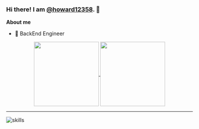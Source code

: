 ### Hi there! I am [@howard12358](https://github.com/howard12358). 👋

**About me**

- 💼 BackEnd Engineer

<p align="center">
  <a href="https://github.com/anuraghazra/github-readme-stats">
    <!--<img align="center" height="175" src="https://github-readme-stats.vercel.app/api?username=howard12358&show_icons=true&theme=tokyonight&include_all_commits=true" />-->
    <img align="center" height="175" src="https://github-readme-stats.vercel.app/api?username=howard12358&show_icons=true&theme=tokyonight" />
  </a>
  <a href="https://github.com/anuraghazra/github-readme-stats">
    <img align="center" height="175" src="https://github-readme-stats.vercel.app/api/top-langs/?username=howard12358&layout=compact&theme=tokyonight" />
  </a>
  <!--
  <br>
  <img src="http://github-readme-streak-stats.herokuapp.com?user=SheltonZhu&theme=dark" align="center" />
  -->
</p>

<hr>

![skills](https://skillicons.dev/icons?i=go,java,mysql,postgres,redis,elasticsearch,spring,rabbitmq,kafka,jenkins,js,html,css,vue,react,git,nginx,docker,k8s,linux,md,vim,bash,idea,webstorm,github)

<!--
<h2 align="center">Hey, folks! 👋</h2>

<h3 align="left">Technology stack:</h3>
<p align="left"> 
  <a href="https://www.java.com/" target="_blank" rel="noreferrer"> <img width="45px" src="https://www.vectorlogo.zone/logos/java/java-icon.svg" /> </a> 
  <a href="https://golang.google.cn" target="_blank" rel="noreferrer"> <img width="45px" src="https://www.vectorlogo.zone/logos/golang/golang-icon.svg" /> </a>
  <a href="https://www.mysql.com/" target="_blank" rel="noreferrer"> <img width="45px" src="https://www.vectorlogo.zone/logos/mysql/mysql-icon.svg" /> </a>
  <a href="https://www.postgresql.org/" target="_blank" rel="noreferrer"> <img width="45px" src="https://www.vectorlogo.zone/logos/postgresql/postgresql-icon.svg" /> </a>
  <a href="https://redis.io/" target="_blank" rel="noreferrer"> <img width="45px" src="https://www.vectorlogo.zone/logos/redis/redis-icon.svg" /> </a>
  <a href="https://www.elastic.co/" target="_blank" rel="noreferrer"> <img width="45px" src="https://www.vectorlogo.zone/logos/elastic/elastic-icon.svg" /> </a>
  <a href="https://www.elastic.co/kibana" target="_blank" rel="noreferrer"> <img width="45px" src="https://www.vectorlogo.zone/logos/elasticco_kibana/elasticco_kibana-icon.svg" /> </a>
  <a href="https://spring.io/" target="_blank" rel="noreferrer"> <img width="45px" src="https://www.vectorlogo.zone/logos/springio/springio-icon.svg" /> </a>
  <a href="https://www.rabbitmq.com/" target="_blank" rel="noreferrer"> <img width="45px" src="https://www.vectorlogo.zone/logos/rabbitmq/rabbitmq-icon.svg" /> </a>
  <a href="https://kafka.apache.org/" target="_blank" rel="noreferrer"> <img width="45px" src="https://www.vectorlogo.zone/logos/apache_kafka/apache_kafka-icon.svg" /> </a>
  <a href="https://grpc.io/" target="_blank" rel="noreferrer"> <img width="45px" src="https://www.vectorlogo.zone/logos/grpcio/grpcio-ar21.svg" /> </a>
  <a href="" target="_blank" rel="noreferrer"> <img width="45px" src="https://www.vectorlogo.zone/logos/apache_tomcat/apache_tomcat-icon.svg" /> </a>
  <a href="https://tomcat.apache.org/" target="_blank" rel="noreferrer"> <img width="45px" src="https://www.vectorlogo.zone/logos/apache_maven/apache_maven-icon.svg" /> </a>
  <a href="https://www.jenkins.io/" target="_blank" rel="noreferrer"> <img width="45px" src="https://www.vectorlogo.zone/logos/jenkins/jenkins-icon.svg" /> </a>
  <a href="https://developer.mozilla.org/en-US/docs/Web/JavaScript" target="_blank" rel="noreferrer"> <img width="45px" src="https://www.vectorlogo.zone/logos/javascript/javascript-icon.svg" /> </a>
  <a href="https://www.typescriptlang.org/" target="_blank" rel="noreferrer"> <img width="45px" src="https://www.vectorlogo.zone/logos/typescriptlang/typescriptlang-icon.svg" /> </a>
  <a href="https://developer.mozilla.org/en-US/docs/Web/HTML" target="_blank" rel="noreferrer"> <img width="45px" src="https://www.vectorlogo.zone/logos/w3_html5/w3_html5-icon.svg" /> </a>
  <a href="https://developer.mozilla.org/en-US/docs/Web/CSS" target="_blank" rel="noreferrer"> <img width="45px" src="https://www.vectorlogo.zone/logos/w3_css/w3_css-official.svg" /> </a>
  <a href="https://vuejs.org/" target="_blank" rel="noreferrer"> <img width="45px" src="https://www.vectorlogo.zone/logos/vuejs/vuejs-icon.svg" /> </a>
  <a href="https://react.dev/" target="_blank" rel="noreferrer"> <img width="45px" src="https://www.vectorlogo.zone/logos/reactjs/reactjs-icon.svg" /> </a>
  <a href="https://www.npmjs.com/" target="_blank" rel="noreferrer"> <img width="45px" src="https://www.vectorlogo.zone/logos/npmjs/npmjs-ar21.svg" /> </a>
  <a href="https://git-scm.com/" target="_blank" rel="noreferrer"> <img width="45px" src="https://www.vectorlogo.zone/logos/git-scm/git-scm-icon.svg" /> </a>
  <a href="https://nginx.org/" target="_blank" rel="noreferrer"> <img width="45px" src="https://www.vectorlogo.zone/logos/nginx/nginx-icon.svg" /> </a>
  <a href="https://www.docker.com/" target="_blank" rel="noreferrer"> <img width="45px" src="https://www.vectorlogo.zone/logos/docker/docker-icon.svg" /> </a>
  <a href="https://kubernetes.io/" target="_blank" rel="noreferrer"> <img width="45px" src="https://www.vectorlogo.zone/logos/kubernetes/kubernetes-icon.svg" /> </a>
  <a href="https://www.kernel.org/" target="_blank" rel="noreferrer"> <img width="45px" src="https://www.vectorlogo.zone/logos/linux/linux-icon.svg" /> </a>
  <a href="https://www.vim.org/" target="_blank" rel="noreferrer"> <img width="45px" src="https://www.vectorlogo.zone/logos/vim/vim-icon.svg" /> </a>
  <a href="https://www.json.org/" target="_blank" rel="noreferrer"> <img width="45px" src="https://www.vectorlogo.zone/logos/json/json-icon.svg" /> </a>
  <a href="https://www.gnu.org/software/bash/" target="_blank" rel="noreferrer"> <img width="45px" src="https://www.vectorlogo.zone/logos/gnu_bash/gnu_bash-icon.svg" /> </a>
  <a href="https://www.centos.org/" target="_blank" rel="noreferrer"> <img width="45px" src="https://www.vectorlogo.zone/logos/centos/centos-icon.svg" /> </a>
  <a href="https://www.jetbrains.com/idea/" target="_blank" rel="noreferrer"> <img width="45px" src="https://github.com/gilbarbara/logos/blob/main/logos/intellij-idea.svg" /> </a>
  <a href="https://www.jetbrains.com/webstorm/" target="_blank" rel="noreferrer"> <img width="45px" src="https://github.com/gilbarbara/logos/blob/main/logos/webstorm.svg" /> </a>
</p>

<img align="" width="39%" height="165" src="https://github-readme-stats.vercel.app/api/top-langs/?username=howard12358&hide=html&hide_title=true&hide_border=true&layout=compact&text_color=959598&bg_color=9ca3af00" /><img align="" width="61%" height="165" src="https://github-readme-stats-fork-alpha.vercel.app/api?username=howard12358&hide_title=true&hide_border=true&show_icons=true&include_all_commits=true&border_radius=0&title_color=41b883&icon_color=41b883&text_color=959598&bg_color=9ca3af00" />
-->
